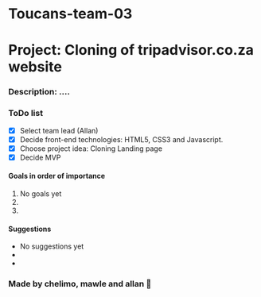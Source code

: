 # Toucans-team-03

# Project: Cloning of tripadvisor.co.za website
### Description: ....

### ToDo list
- [x] Select team lead (Allan)
- [x] Decide front-end technologies: HTML5, CSS3 and Javascript.
- [x] Choose project idea:  Cloning Landing page
- [x] Decide MVP

#### Goals in order of importance
1. No goals yet
1.
1.

#### Suggestions
- No suggestions yet
-
-

### Made by chelimo, mawle and allan :briefcase:
